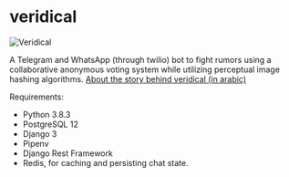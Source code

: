 # veridical
![Veridical](https://user-images.githubusercontent.com/34659256/86511842-8d1fb200-be05-11ea-8e00-2b5270bab0d1.png)

A Telegram and WhatsApp (through twilio) bot to fight rumors using a collaborative anonymous voting system while utilizing perceptual image hashing algorithms.
[About the story behind veridical (in arabic)](https://twitter.com/_mhmdb/status/1259260441911492615)

Requirements:
- Python 3.8.3
- PostgreSQL 12
- Django 3
- Pipenv
- Django Rest Framework
- Redis, for caching and persisting chat state.
